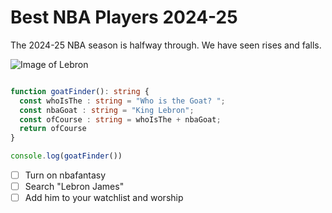 # Best NBA Players 2024-25

The 2024-25 NBA season is halfway through. We have seen rises and falls.

![Image of Lebron](https://i.pinimg.com/736x/6d/26/a2/6d26a28e9269843a0103da816b83457f.jpg)

``` typescript

function goatFinder(): string {
  const whoIsThe : string = "Who is the Goat? ";
  const nbaGoat : string = "King Lebron";
  const ofCourse : string = whoIsThe + nbaGoat;
  return ofCourse
}

console.log(goatFinder())
```

- [ ] Turn on nbafantasy
- [ ] Search "Lebron James"
- [ ] Add him to your watchlist and worship
